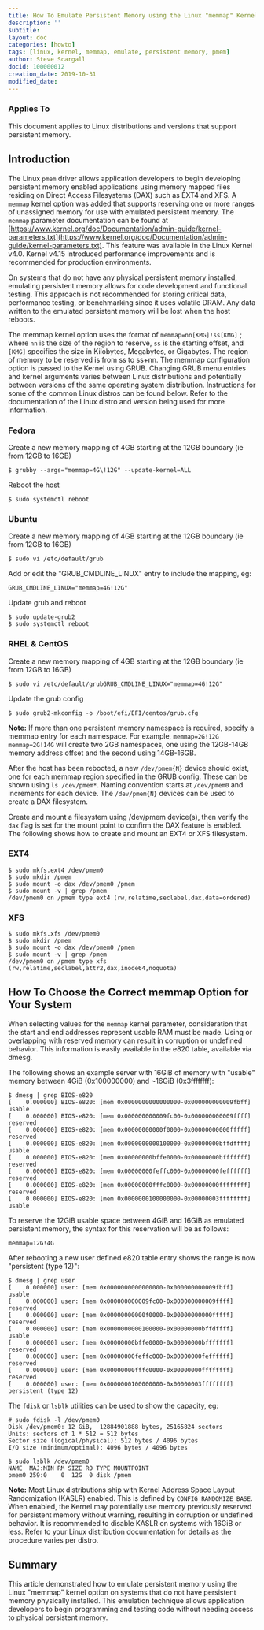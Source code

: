 ```yaml
---
title: How To Emulate Persistent Memory using the Linux "memmap" Kernel Option
description: ''
subtitle: 
layout: doc
categories: [howto]
tags: [linux, kernel, memmap, emulate, persistent memory, pmem]
author: Steve Scargall
docid: 100000012
creation_date: 2019-10-31
modified_date: 
---
```


### Applies To

This document applies to Linux distributions and versions that support persistent memory.

## Introduction

The Linux `pmem` driver allows application developers to begin developing persistent memory enabled applications using memory mapped files residing on Direct Access Filesystems (DAX) such as EXT4 and XFS.  A `memmap` kernel option was added that supports reserving one or more ranges of unassigned memory for use with emulated persistent memory.   The `memmap` parameter documentation can be found at [https://www.kernel.org/doc/Documentation/admin-guide/kernel-parameters.txt](https://www.kernel.org/doc/Documentation/admin-guide/kernel-parameters.txt).  This feature was available in the Linux Kernel v4.0.  Kernel v4.15 introduced performance improvements and is recommended for production environments.

On systems that do not have any physical persistent memory installed, emulating persistent memory allows for code development and functional testing.  This approach is not recommended for storing critical data, performance testing, or benchmarking since it uses volatile DRAM.  Any data written to the emulated persistent memory will be lost when the host reboots.

The memmap kernel option uses the format of `memmap=nn[KMG]!ss[KMG]` ; where `nn` is the size of the region to reserve, `ss` is the starting offset, and `[KMG]` specifies the size in Kilobytes, Megabytes, or Gigabytes.  The region of memory to be reserved is from ss to ss+nn.  The memmap configuration option is passed to the Kernel using GRUB.   Changing GRUB menu entries and kernel arguments varies between Linux distributions and potentially between versions of the same operating system distribution.  Instructions for some of the common Linux distros can be found below.  Refer to the documentation of the Linux distro and version being used for more information.

### Fedora

Create a new memory mapping of 4GB starting at the 12GB boundary (ie from 12GB to 16GB)
```
$ grubby --args="memmap=4G\!12G" --update-kernel=ALL
```

Reboot the host
```
$ sudo systemctl reboot
```



### Ubuntu

Create a new memory mapping of 4GB starting at the 12GB boundary (ie from 12GB to 16GB)

```
$ sudo vi /etc/default/grub
```

Add or edit the "GRUB_CMDLINE_LINUX" entry to include the mapping, eg:
```
GRUB_CMDLINE_LINUX="memmap=4G!12G"
```

Update grub and reboot
```
$ sudo update-grub2
$ sudo systemctl reboot
```



### RHEL & CentOS

Create a new memory mapping of 4GB starting at the 12GB boundary (ie from 12GB to 16GB)

```
$ sudo vi /etc/default/grubGRUB_CMDLINE_LINUX="memmap=4G!12G"
```

Update the grub config 
```
$ sudo grub2-mkconfig -o /boot/efi/EFI/centos/grub.cfg
```

**Note:** If more than one persistent memory namespace is required, specify a memmap entry for each namespace.  For example, `memmap=2G!12G memmap=2G!14G` will create two 2GB namespaces, one using the 12GB-14GB memory address offset and the second using 14GB-16GB.

After the host has been rebooted, a new `/dev/pmem{N}` device should exist, one for each memmap region specified in the GRUB config.  These can be shown using `ls /dev/pmem*`. Naming convention starts at `/dev/pmem0` and increments for each device.  The `/dev/pmem{N}` devices can be used to create a DAX filesystem.

Create and mount a filesystem using /dev/pmem device(s), then verify the `dax` flag is set for the mount point to confirm the DAX feature is enabled.  The following shows how to create and mount an EXT4 or XFS filesystem.


### EXT4

```
$ sudo mkfs.ext4 /dev/pmem0
$ sudo mkdir /pmem
$ sudo mount -o dax /dev/pmem0 /pmem
$ sudo mount -v | grep /pmem
/dev/pmem0 on /pmem type ext4 (rw,relatime,seclabel,dax,data=ordered)
```

### XFS

```
$ sudo mkfs.xfs /dev/pmem0
$ sudo mkdir /pmem
$ sudo mount -o dax /dev/pmem0 /pmem
$ sudo mount -v | grep /pmem
/dev/pmem0 on /pmem type xfs (rw,relatime,seclabel,attr2,dax,inode64,noquota)
```



## How To Choose the Correct memmap Option for Your System

When selecting values for the `memmap` kernel parameter, consideration that the start and end addresses represent usable RAM must be made. Using or overlapping with reserved memory can result in corruption or undefined behavior. This information is easily available in the e820 table, available via dmesg.

The following shows an example server with 16GiB of memory with "usable" memory between 4GiB (0x100000000) and ~16GiB (0x3ffffffff):

```
$ dmesg | grep BIOS-e820
[    0.000000] BIOS-e820: [mem 0x0000000000000000-0x000000000009fbff] usable
[    0.000000] BIOS-e820: [mem 0x000000000009fc00-0x000000000009ffff] reserved
[    0.000000] BIOS-e820: [mem 0x00000000000f0000-0x00000000000fffff] reserved
[    0.000000] BIOS-e820: [mem 0x0000000000100000-0x00000000bffdffff] usable
[    0.000000] BIOS-e820: [mem 0x00000000bffe0000-0x00000000bfffffff] reserved
[    0.000000] BIOS-e820: [mem 0x00000000feffc000-0x00000000feffffff] reserved
[    0.000000] BIOS-e820: [mem 0x00000000fffc0000-0x00000000ffffffff] reserved
[    0.000000] BIOS-e820: [mem 0x0000000100000000-0x00000003ffffffff] usable
```

To reserve the 12GiB usable space between 4GiB and 16GiB as emulated persistent memory, the syntax for this reservation will be as follows:

```
memmap=12G!4G
```

After rebooting a new user defined e820 table entry shows the range is now "persistent (type 12)":

```
$ dmesg | grep user
[    0.000000] user: [mem 0x0000000000000000-0x000000000009fbff] usable
[    0.000000] user: [mem 0x000000000009fc00-0x000000000009ffff] reserved
[    0.000000] user: [mem 0x00000000000f0000-0x00000000000fffff] reserved
[    0.000000] user: [mem 0x0000000000100000-0x00000000bffdffff] usable
[    0.000000] user: [mem 0x00000000bffe0000-0x00000000bfffffff] reserved
[    0.000000] user: [mem 0x00000000feffc000-0x00000000feffffff] reserved
[    0.000000] user: [mem 0x00000000fffc0000-0x00000000ffffffff] reserved
[    0.000000] user: [mem 0x0000000100000000-0x00000003ffffffff] persistent (type 12)
```

The `fdisk` or `lsblk` utilities can be used to show the capacity, eg:

```
# sudo fdisk -l /dev/pmem0 
Disk /dev/pmem0: 12 GiB,  12884901888 bytes, 25165824 sectors
Units: sectors of 1 * 512 = 512 bytes
Sector size (logical/physical): 512 bytes / 4096 bytes
I/O size (minimum/optimal): 4096 bytes / 4096 bytes
```

```
$ sudo lsblk /dev/pmem0
NAME  MAJ:MIN RM SIZE RO TYPE MOUNTPOINT
pmem0 259:0    0  12G  0 disk /pmem
```

**Note:** Most Linux distributions ship with Kernel Address Space Layout Randomization (KASLR) enabled. This is defined by `CONFIG_RANDOMIZE_BASE`.  When enabled, the Kernel may potentially use memory previously reserved for persistent memory without warning, resulting in corruption or undefined behavior.  It is recommended to disable KASLR on systems with 16GiB or less.  Refer to your Linux distribution documentation for details as the procedure varies per distro.  



## Summary

This article demonstrated how to emulate persistent memory using the Linux "memmap" kernel option on systems that do not have persistent memory physically installed.  This emulation technique allows application developers to begin programming and testing code without needing access to physical persistent memory.